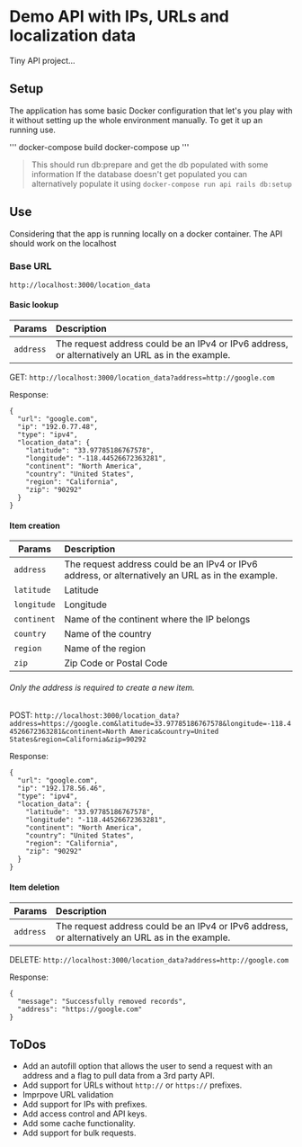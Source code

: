 # Demo API with IPs, URLs and localization data

Tiny API project...

## Setup

The application has some basic Docker configuration that let's you play with it without setting up the whole environment manually. To get it up an running use.

'''
docker-compose build
docker-compose up
'''

> This should run db:prepare and get the db populated with some information
> If the database doesn't get populated you can alternatively populate it using
> `docker-compose run api rails db:setup`

## Use

Considering that the app is running locally on a docker container. The API should work on the localhost

### Base URL
`http://localhost:3000/location_data`

#### Basic lookup

| Params | Description |
|--------|:------------|
| `address` | The request address could be an IPv4 or IPv6 address, or alternatively an URL as in the example. |

GET: `http://localhost:3000/location_data?address=http://google.com`

Response:

```
{
  "url": "google.com",
  "ip": "192.0.77.48",
  "type": "ipv4",
  "location_data": {
    "latitude": "33.97785186767578",
    "longitude": "-118.44526672363281",
    "continent": "North America",
    "country": "United States",
    "region": "California",
    "zip": "90292"
  }
}
```
#### Item creation

| Params | Description |
|--------|:------------|
| `address` | The request address could be an IPv4 or IPv6 address, or alternatively an URL as in the example. |
| `latitude` | Latitude |
| `longitude` | Longitude |
| `continent` | Name of the continent where the IP belongs |
| `country` | Name of the country |
| `region` | Name of the region |
| `zip` | Zip Code or Postal Code |

###### Only the address is required to create a new item.

POST: `http://localhost:3000/location_data?address=https://google.com&latitude=33.97785186767578&longitude=-118.44526672363281&continent=North America&country=United States&region=California&zip=90292`

Response:
```
{
  "url": "google.com",
  "ip": "192.178.56.46",
  "type": "ipv4",
  "location_data": {
    "latitude": "33.97785186767578",
    "longitude": "-118.44526672363281",
    "continent": "North America",
    "country": "United States",
    "region": "California",
    "zip": "90292"
  }
}
```

#### Item deletion

| Params | Description |
|--------|:------------|
| `address` | The request address could be an IPv4 or IPv6 address, or alternatively an URL as in the example. |

DELETE: `http://localhost:3000/location_data?address=http://google.com`

Response:
```
{
  "message": "Successfully removed records",
  "address": "https://google.com"
}
```


## ToDos

- Add an autofill option that allows the user to send a request with an address and a flag to pull data from a 3rd party API.
- Add support for URLs without `http://` or `https://` prefixes.
- Imprpove URL validation
- Add support for IPs with prefixes.
- Add access control and API keys.
- Add some cache functionality.
- Add support for bulk requests.
